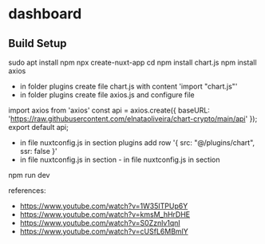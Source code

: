 # dashboard

## Build Setup

sudo apt install npm
npx create-nuxt-app <app-name>
cd <app-name>
npm install chart.js
npm install axios

- in folder plugins create file chart.js with content 'import "chart.js"'
- in folder plugins create file axios.js and configure file 

import axios from 'axios'
const api = axios.create({
    baseURL: 'https://raw.githubusercontent.com/elnataoliveira/chart-crypto/main/api'
});
export default api;

- in file nuxtconfig.js in section plugins add row '{ src: "@/plugins/chart", ssr: false }'
- in file nuxtconfig.js in section - in file nuxtconfig.js in section

npm run dev

references: 

- https://www.youtube.com/watch?v=1W35ITPUp6Y
- https://www.youtube.com/watch?v=kmsM_hHrDHE
- https://www.youtube.com/watch?v=S0Zznlv1qnI
- https://www.youtube.com/watch?v=cUSfL6MBmlY
